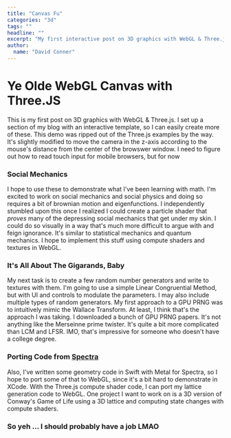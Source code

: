 ```yaml
---
title: "Canvas Fu"
categories: "3d"
tags: ""
headline: ""
excerpt: "My first interactive post on 3D graphics with WebGL & Three.js"
author:
  name: "David Conner"
---
```


# Ye Olde WebGL Canvas with Three.JS

This is my first post on 3D graphics with WebGL & Three.js. I set up a
section of my blog with an interactive template, so I can easily
create more of these.  This demo was ripped out of the Three.js
examples by the way. It's slightly modified to move the camera in the
z-axis according to the mouse's distance from the center of the
browswer window. I need to figure out how to read touch input for
mobile browsers, but for now

### Social Mechanics

I hope to use these to demonstrate what I've been learning with
math. I'm excited to work on social mechanics and social physics and
doing so requires a bit of brownian motion and eigenfunctions.  I
independently stumbled upon this once I realized I could create a
particle shader that *proves* many of the depressing social mechanics
that get under my skin. I could do so visually in a way that's much
more difficult to argue with and feign ignorance. It's similar to
statistical mechanics and quantum mechanics. I hope to implement this
stuff using compute shaders and textures in WebGL.

### It's All About The Gigarands, Baby

My next task is to create a few random number generators and write to
textures with them. I'm going to use a simple Linear Congruential
Method, but with UI and controls to modulate the parameters. I may
also include multiple types of random generators. My first approach to
a GPU PRNG was to intuitively mimic the Wallace Transform. At least, I
think that's the approach I was taking. I downloaded a bunch of GPU
PRNG papers. It's not anything like the Merseinne prime twister. It's
quite a bit more complicated than LCM and LFSR. IMO, that's impressive
for someone who doesn't have a college degree.

### Porting Code from [Spectra](/projects/spectra.html)

Also, I've written some geometry code in Swift with Metal for Spectra,
so I hope to port some of that to WebGL, since it's a bit hard to
demonstrate in XCode. With the Three.js compute shader code, I can
port my lattice generation code to WebGL.  One project I want to work
on is a 3D version of Conway's Game of Life using a 3D lattice and
computing state changes with compute shaders.

### So yeh ... I should probably have a job LMAO

<script src="/js/3d/2016-12-30-canvas-fu.js" type="text/javascript" />

<!--
- https://roman01la.github.io/threejs-cljs-playground/#/8962e543-f558-12d7-cb73-682985a679eb

- Hachisuka Toshiya 2015: https://arxiv.org/pdf/1505.06022.pdf
- http://nullprogram.com/blog/2014/06/29/
- http://nullprogram.com/webgl-particles/
- https://github.com/soulwire/Coffee-Physics
- https://soulwire.co.uk/webgl-gpu-particles/
- https://github.com/soulwire/WebGL-GPU-Particles
- https://www.ibiblio.org/e-notes/webgl/gpu/contents.htm
- https://thebookofshaders.com/10/
- https://aerotwist.com/tutorials/an-introduction-to-shaders-part-1/
- https://threejs.org/examples/js/GPUParticleSystem.js

-->
